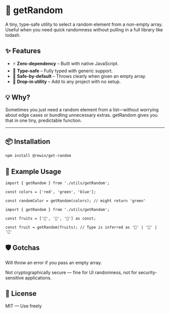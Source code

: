 # 🎲 getRandom

A tiny, type-safe utility to select a random element from a non-empty array. Useful when you need quick randomness without pulling in a full library like lodash.

## ✨ Features

- ⚡ **Zero-dependency** – Built with native JavaScript.
- 🧠 **Type-safe** – Fully typed with generic support.
- 🚫 **Safe-by-default** – Throws clearly when given an empty array.
- 🧩 **Drop-in utility** – Add to any project with no setup.

## 💡 Why?

Sometimes you just need a random element from a list—without worrying about edge cases or bundling unnecessary extras. getRandom gives you that in one tiny, predictable function.

---

## 📦 Installation

```bash
npm install @rewin/get-random
```

## 🧪 Example Usage

```
import { getRandom } from './utils/getRandom';

const colors = ['red', 'green', 'blue'];

const randomColor = getRandom(colors); // might return 'green'
```

```
import { getRandom } from './utils/getRandom';

const fruits = ['🍎', '🍌', '🍇'] as const;

const fruit = getRandom(fruits); // Type is inferred as '🍎' | '🍌' | '🍇'
```

## 🛡️ Gotchas

Will throw an error if you pass an empty array.

Not cryptographically secure — fine for UI randomness, not for security-sensitive applications.

## 🪪 License

MIT — Use freely
